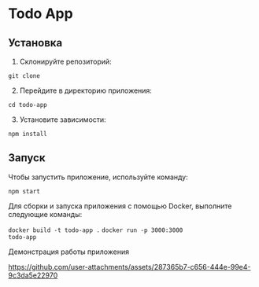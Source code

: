# Todo App

## Установка

1. Склонируйте репозиторий:

<code>git clone</code>

2. Перейдите в директорию приложения:

<code>cd todo-app</code>

3. Установите зависимости:

<code>npm install</code>

## Запуск

Чтобы запустить приложение, используйте команду:

<code>npm start</code>

Для сборки и запуска приложения с помощью Docker, выполните следующие команды:

<code>docker build -t todo-app .</code>
<code>docker run -p 3000:3000 todo-app</code>

Демонстрация работы приложения


https://github.com/user-attachments/assets/287365b7-c656-444e-99e4-9c3da5e22970

